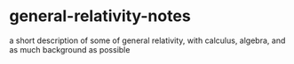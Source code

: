# general-relativity-notes
a short description of some of general relativity, with calculus, algebra, and as much background as possible
